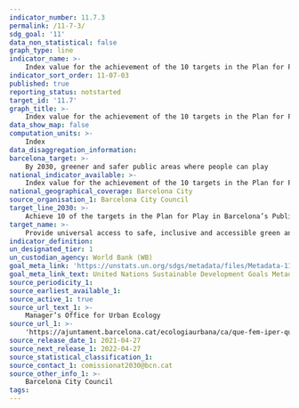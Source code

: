 ```yaml
---
indicator_number: 11.7.3
permalink: /11-7-3/
sdg_goal: '11'
data_non_statistical: false
graph_type: line
indicator_name: >-
    Index value for the achievement of the 10 targets in the Plan for Play in Barcelona’s Public Spaces 2019-2030 
indicator_sort_order: 11-07-03
published: true
reporting_status: notstarted
target_id: '11.7'
graph_title: >-
    Index value for the achievement of the 10 targets in the Plan for Play in Barcelona’s Public Spaces 2019-2030 
data_show_map: false
computation_units: >-
    Index
data_disaggregation_information: 
barcelona_target: >-
    By 2030, greener and safer public areas where people can play
national_indicator_available: >-
    Index value for the achievement of the 10 targets in the Plan for Play in Barcelona’s Public Spaces 2019-2030 
national_geographical_coverage: Barcelona City
source_organisation_1: Barcelona City Council
target_line_2030: >-
    Achieve 10 of the targets in the Plan for Play in Barcelona’s Public Spaces. Target value 2030: Index value pending
target_name: >-
    Provide universal access to safe, inclusive and accessible green and public spaces, in particular for women and children, older people and persons with disabilities
indicator_definition:
un_designated_tier: 1
un_custodian_agency: World Bank (WB)
goal_meta_link: 'https://unstats.un.org/sdgs/metadata/files/Metadata-11-07-01.pdf'
goal_meta_link_text: United Nations Sustainable Development Goals Metadata (pdf 894kB)
source_periodicity_1: 
source_earliest_available_1: 
source_active_1: true
source_url_text_1: >-
    Manager’s Office for Urban Ecology
source_url_1: >-
    'https://ajuntament.barcelona.cat/ecologiaurbana/ca/que-fem-iper-que/espai-public-de-qualitat/barcelona-dona-molt-de-joc'
source_release_date_1: 2021-04-27
source_next_release_1: 2022-04-27
source_statistical_classification_1: 
source_contact_1: comissionat2030@bcn.cat
source_other_info_1: >-
    Barcelona City Council
tags:
---
```

